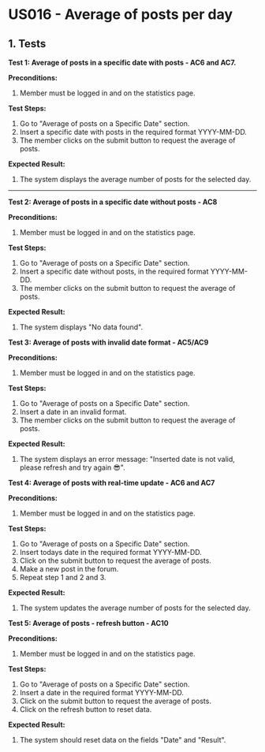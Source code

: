 # US016 - Average of posts per day

## 1. Tests

**Test 1: Average of posts in a specific date with posts - AC6 and AC7.**

**Preconditions:**

1. Member must be logged in and on the statistics page.

**Test Steps:**

1. Go to "Average of posts on a Specific Date" section.
2. Insert a specific date with posts in the required format YYYY-MM-DD.
3. The member clicks on the submit button to request the average of posts.


**Expected Result:**

1. The system displays the average number of posts for the selected day.

---

**Test 2: Average of posts in a specific date without posts - AC8**

**Preconditions:**

1. Member must be logged in and on the statistics page.

**Test Steps:**

1. Go to "Average of posts on a Specific Date" section.
2. Insert a specific date without posts, in the required format YYYY-MM-DD.
3. The member clicks on the submit button to request the average of posts.

**Expected Result:**

1. The system displays "No data found".

**Test 3: Average of posts with invalid date format - AC5/AC9**

**Preconditions:**

1. Member must be logged in and on the statistics page.

**Test Steps:**

1. Go to "Average of posts on a Specific Date" section.
2. Insert a date in an invalid format.
3. The member clicks on the submit button to request the average of posts.

**Expected Result:**

1. The system displays an error message: "Inserted date is not valid, please refresh and try again 😎".

**Test 4: Average of posts with real-time update - AC6 and AC7**

**Preconditions:**

1. Member must be logged in and on the statistics page.

**Test Steps:**

1. Go to "Average of posts on a Specific Date" section.
2. Insert todays date in the required format YYYY-MM-DD.
3. Click on the submit button to request the average of posts.
4. Make a new post in the forum.
5. Repeat step 1 and 2 and 3.

**Expected Result:**

1. The system updates the average number of posts for the selected day.

**Test 5: Average of posts - refresh button - AC10**

**Preconditions:**

1. Member must be logged in and on the statistics page.

**Test Steps:**

1. Go to "Average of posts on a Specific Date" section.
2. Insert a date in the required format YYYY-MM-DD.
3. Click on the submit button to request the average of posts.
4. Click on the refresh button to reset data.

**Expected Result:**

1. The system should reset data on the fields "Date" and "Result".
